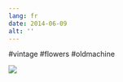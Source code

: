 ```yaml
---
lang: fr
date: 2014-06-09
alt: ''
---
```


#vintage #flowers #oldmachine

![](/photos/2014-06-09-1402268129.jpg)